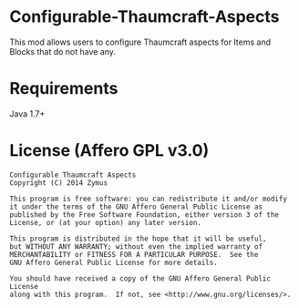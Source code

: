 Configurable-Thaumcraft-Aspects
===============================

This mod allows users to configure Thaumcraft aspects for Items and Blocks that do not have any.

Requirements
===============================

Java 1.7+

License (Affero GPL v3.0)
===============================
    Configurable Thaumcraft Aspects
    Copyright (C) 2014 Zymus

    This program is free software: you can redistribute it and/or modify
    it under the terms of the GNU Affero General Public License as
    published by the Free Software Foundation, either version 3 of the
    License, or (at your option) any later version.

    This program is distributed in the hope that it will be useful,
    but WITHOUT ANY WARRANTY; without even the implied warranty of
    MERCHANTABILITY or FITNESS FOR A PARTICULAR PURPOSE.  See the
    GNU Affero General Public License for more details.

    You should have received a copy of the GNU Affero General Public License
    along with this program.  If not, see <http://www.gnu.org/licenses/>.

